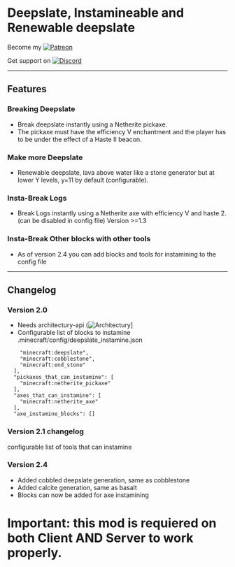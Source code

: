 # Deepslate, Instamineable and Renewable deepslate
 
Become my [![Patreon](https://i.imgur.com/r5hfGFc.png)](https://www.patreon.com/nicguzzo "become my patron")

Get support on [![Discord](https://i.imgur.com/NyP9y98.jpg)](https://discord.gg/T9VbYBNYCR "")

---------------------- 

## Features

### Breaking Deepslate

- Break deepslate instantly using a Netherite pickaxe. 
- The pickaxe must have the efficiency V enchantment and the player has to be under the effect of a Haste II beacon.

### Make more Deepslate

- Renewable deepslate, lava above water like a stone generator but at lower Y levels, y=11 by default (configurable).

### Insta-Break Logs

- Break Logs instantly using a Netherite axe with efficiency V and haste 2. (can be disabled in config file) Version &gt;=1.3

### Insta-Break Other blocks with other tools

- As of version 2.4 you can add blocks and tools for instamining to the config file

---------------------- 
  
## Changelog
 
### Version 2.0 

- Needs architectury-api (![Architectury](https://www.curseforge.com/minecraft/mc-mods/architectury-api)]
- Configurable list of blocks to instamine
.minecraft/config/deepslate_instamine.json
```"pickaxe_instamine_blocks": [
    "minecraft:deepslate",
    "minecraft:cobblestone",
    "minecraft:end_stone"
  ],
  "pickaxes_that_can_instamine": [
    "minecraft:netherite_pickaxe"
  ],
  "axes_that_can_instamine": [
    "minecraft:netherite_axe"
  ],
  "axe_instamine_blocks": []
```

### Version 2.1 changelog

configurable list of tools that can instamine

### Version 2.4

- Added cobbled deepslate generation, same as cobblestone
- Added calcite generation, same as basalt
- Blocks can now be added for axe instamining

# Important: this mod is requiered on both Client AND Server to work properly.